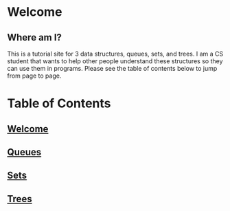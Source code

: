 # Welcome

## Where am I?
This is a tutorial site for 3 data structures, queues, sets, and trees. I am a CS student that wants to help other people understand these structures so they can use them in programs. Please see the table of contents below to jump from page to page. 

# Table of Contents
## [Welcome](/0-welcome.md)<br>
## [Queues](/1-queue.md)<br>
## [Sets](/2-set.md)<br>
## [Trees](/3-tree.md)<br>